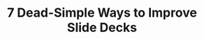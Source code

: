 ---
categories: all_articles
provider_display: "moz.com"
provider_name: "moz.com"
favicon_url: http://moz.com/favicon.ico
title: "7 Dead-Simple Ways to Improve Slide Decks"
published: 2015-02-08
source: http://moz.com/blog/7-dead-simple-ways-to-improve-slide-decks
thumbnail: http://d1avok0lzls2w.cloudfront.net/uploads/og_image/54b541bba2d3b9.24016885.png
---
